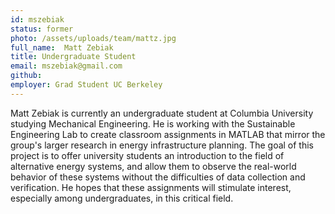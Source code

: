 ```yaml
---
id: mszebiak
status: former
photo: /assets/uploads/team/mattz.jpg
full_name:  Matt Zebiak
title: Undergraduate Student
email: mszebiak@gmail.com
github: 
employer: Grad Student UC Berkeley
---
```

Matt Zebiak is currently an undergraduate student at Columbia University studying Mechanical Engineering. He is working with the Sustainable Engineering Lab to create classroom assignments in MATLAB that mirror the group's larger research in energy infrastructure planning. The goal of this project is to offer university students an introduction to the field of alternative energy systems, and allow them to observe the real-world behavior of these systems without the difficulties of data collection and verification. He hopes that these assignments will stimulate interest, especially among undergraduates, in this critical field.
